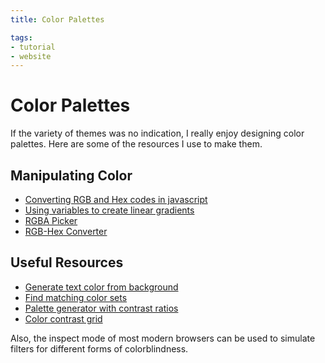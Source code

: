 ```yaml
---
title: Color Palettes

tags:
- tutorial
- website
---
```


# Color Palettes

If the variety of themes was no indication, I really enjoy designing color palettes. Here are some of the resources I use to make them.

## Manipulating Color

- [Converting RGB and Hex codes in javascript](https://stackoverflow.com/questions/5623838/rgb-to-hex-and-hex-to-rgb)
- [Using variables to create linear gradients](https://stackoverflow.com/questions/29591465/use-css-variables-with-rgba-for-gradient-transparency)
- [RGBA Picker](https://rgbacolorpicker.com/)
- [RGB-Hex Converter](https://rgbcolorcode.com/color/converter/)



## Useful Resources

- [Generate text color from background](http://colorsafe.co/)
- [Find matching color sets](https://coolors.co/generate)
- [Palette generator with contrast ratios](https://venngage.com/tools/accessible-color-palette-generator)
- [Color contrast grid](https://contrastgrid.com/)

Also, the inspect mode of most modern browsers can be used to simulate filters for different forms of colorblindness.
